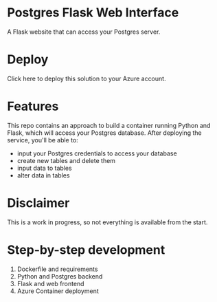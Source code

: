 # Postgres Flask Web Interface
A Flask website that can access your Postgres server.

# Deploy
Click here to deploy this solution to your Azure account.

# Features
This repo contains an approach to build a container running Python and Flask, which will access your Postgres database. After deploying the service, you'll be able to:
- input your Postgres credentials to access your database
- create new tables and delete them
- input data to tables
- alter data in tables

# Disclaimer
This is a work in progress, so not everything is available from the start.

# Step-by-step development

1. Dockerfile and requirements
2. Python and Postgres backend
3. Flask and web frontend
4. Azure Container deployment